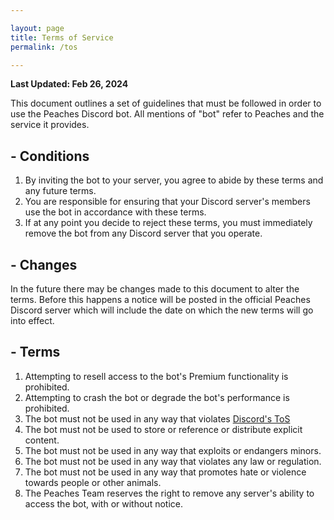 ```yaml
---

layout: page
title: Terms of Service
permalink: /tos

---
```


**Last Updated: Feb 26, 2024**

This document outlines a set of guidelines that must be followed in order to use the Peaches Discord bot. All mentions of "bot" refer to Peaches and the service it provides.

## - Conditions

1. By inviting the bot to your server, you agree to abide by these terms and any future terms.
2. You are responsible for ensuring that your Discord server's members use the bot in accordance with these terms.
3. If at any point you decide to reject these terms, you must immediately remove the bot from any Discord server that you operate.

## - Changes

In the future there may be changes made to this document to alter the terms. Before this happens a notice will be posted in the official Peaches Discord server which will include the date on which the new terms will go into effect.

## - Terms

1. Attempting to resell access to the bot's Premium functionality is prohibited.
2. Attempting to crash the bot or degrade the bot's performance is prohibited.
3. The bot must not be used in any way that violates [Discord's ToS](https://discord.com/terms/)
4. The bot must not be used to store or reference or distribute explicit content.
5. The bot must not be used in any way that exploits or endangers minors.
6. The bot must not be used in any way that violates any law or regulation.
7. The bot must not be used in any way that promotes hate or violence towards people or other animals.
8. The Peaches Team reserves the right to remove any server's ability to access the bot, with or without notice.